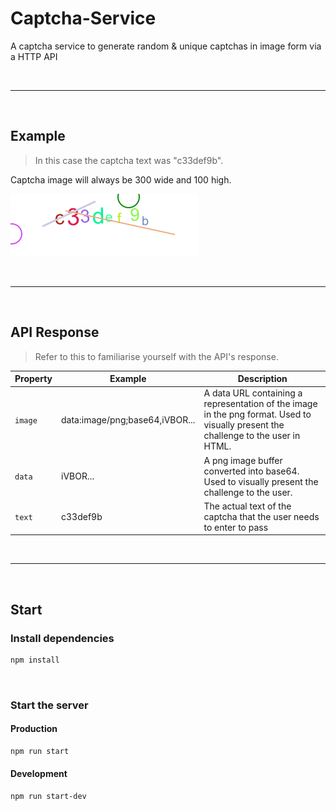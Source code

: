 # Captcha-Service
A captcha service to generate random & unique captchas in image form via a HTTP API



<br />

---

<br />



## Example
> In this case the captcha text was "c33def9b".

Captcha image will always be 300 wide and 100 high.

![Captcha example](captcha.png "Captcha example")



<br />

---

<br />



## API Response
> Refer to this to familiarise yourself with the API's response.

| Property | Example                        | Description                                                                                                                        |
| -------- | ------------------------------ | ---------------------------------------------------------------------------------------------------------------------------------- |
| `image`  | data:image/png;base64,iVBOR... | A data URL containing a representation of the image in the png format. Used to visually present the challenge to the user in HTML. |
| `data`   | iVBOR...                       | A png image buffer converted into base64. Used to visually present the challenge to the user.                                      |
| `text`   | c33def9b                       | The actual text of the captcha that the user needs to enter to pass                                                                |



<br />

---

<br />



## Start

### Install dependencies
```bash
npm install
```

<br />

### Start the server
#### Production
```bash
npm run start
```

#### Development
```bash
npm run start-dev
```
